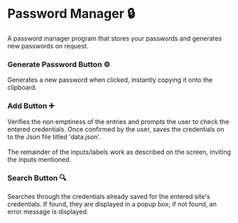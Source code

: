 # Password Manager 🔒
A password manager program that stores your passwords and generates new passwords on request.
### Generate Password Button ⚙️
Generates a new password when clicked, instantly copying it onto the clipboard.
### Add Button ➕
Verifies the non emptiness of the entries and prompts the user to check the entered credentials. Once confirmed by the
user, saves the credentials on to the Json file titled 'data.json'.
<br><br>The remainder of the inputs/labels work as described on the screen, inviting the inputs mentioned.
### Search Button 🔍
Searches through the credentials already saved for the entered site's credentials.
If found, they are displayed in a popup box; if not found, an error message is displayed.